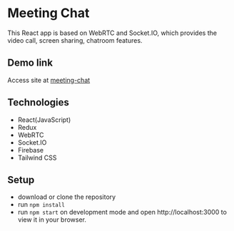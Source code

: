 # Meeting Chat

This React app is based on WebRTC and Socket.IO, which provides the video call, screen sharing, chatroom features.

## Demo link
Access site at [meeting-chat](https://meeting-chat.netlify.app/)

## Technologies
- React(JavaScript) 
- Redux 
- WebRTC 
- Socket.IO
- Firebase
- Tailwind CSS

## Setup
- download or clone the repository
- run `npm install`
- run `npm start` on development mode and open http://localhost:3000 to view it in your browser.
